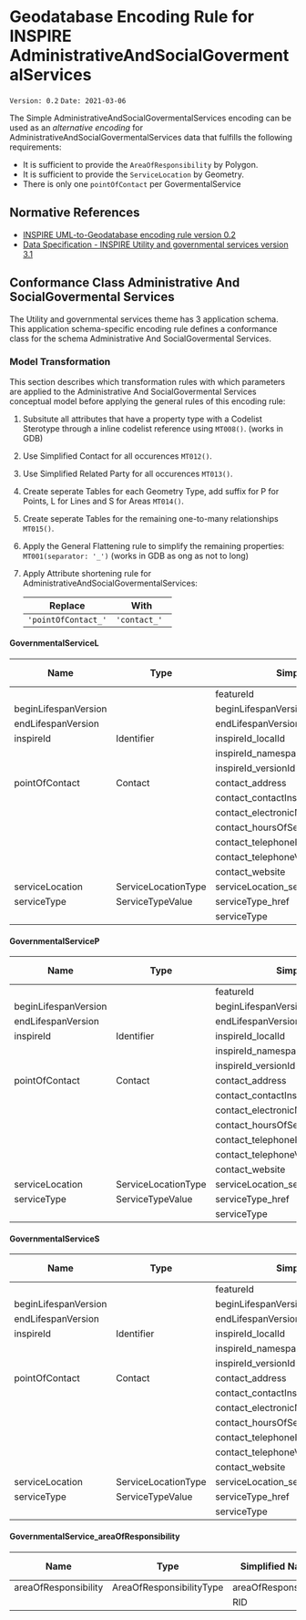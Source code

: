 # Geodatabase Encoding Rule for INSPIRE AdministrativeAndSocialGovermentalServices

`Version: 0.2`
`Date: 2021-03-06`

The Simple AdministrativeAndSocialGovermentalServices encoding can be used as an *alternative encoding* for AdministrativeAndSocialGovermentalServices data that fulfills the following requirements:

* It is sufficient to provide the `AreaOfResponsibility` by Polygon. 
* It is sufficient to provide the `ServiceLocation` by Geometry.  
* There is only one `pointOfContact` per GovermentalService



## Normative References

* [INSPIRE UML-to-Geodatabase encoding rule version 0.2](GeodatabaseEncoding.md)
* [Data Specification - INSPIRE Utility and governmental services version 3.1](https://inspire.ec.europa.eu/Themes/136/2892)

## Conformance Class Administrative And SocialGovermental Services

The Utility and governmental services theme has 3 application schema. This application schema-specific encoding rule defines a conformance class for the schema Administrative And SocialGovermental Services.

### Model Transformation

This section describes which transformation rules with which parameters are applied to the Administrative And SocialGovermental Services conceptual model before applying the general rules of this encoding rule:
 

1. Subsitute all attributes that have a property type with a Codelist Sterotype through a inline codelist reference using `MT008()`. (works in GDB)
2. Use Simplified Contact for all occurences `MT012()`. 
2. Use Simplified Related Party for all occurences `MT013()`. 
3. Create seperate Tables for each Geometry Type, add suffix for P for Points, L for Lines and S for Areas `MT014()`.
4. Create seperate Tables for the remaining one-to-many relationships `MT015()`.
5. Apply the General Flattening rule to simplify the remaining properties: `MT001(separator: '_')` (works in GDB as ong as not to long)
6. Apply Attribute shortening rule for AdministrativeAndSocialGovermentalServices:

    |Replace|With|
    |----|----|
    |`'pointOfContact_'`|`'contact_' `|
    



#### GovernmentalServiceL

|Name|Type|Simplified Name|GDB Type|
|------|------|------|------|
|||featureId|Long|
|beginLifespanVersion||beginLifespanVersion|Text|
|endLifespanVersion||endLifespanVersion|Text|
|inspireId|Identifier|inspireId_localId|Text|
|||inspireId_namespace|Text|
|||inspireId_versionId|Text|
|pointOfContact|Contact|contact_address|Text|
|||contact_contactInstructions|Text|
|||contact_electronicMailAddress|Text|
|||contact_hoursOfService|Text|
|||contact_telephoneFacsimile|Text|
|||contact_telephoneVoice|Text|
|||contact_website|Text|
|serviceLocation|ServiceLocationType|serviceLocation_serviceLocationByGeometry|Line|
|serviceType|ServiceTypeValue|serviceType_href|Text|
|||serviceType|Text|

#### GovernmentalServiceP

|Name|Type|Simplified Name|GDB Type|
|------|------|------|------|
|||featureId|Long|
|beginLifespanVersion||beginLifespanVersion|Text|
|endLifespanVersion||endLifespanVersion|Text|
|inspireId|Identifier|inspireId_localId|Text|
|||inspireId_namespace|Text|
|||inspireId_versionId|Text|
|pointOfContact|Contact|contact_address|Text|
|||contact_contactInstructions|Text|
|||contact_electronicMailAddress|Text|
|||contact_hoursOfService|Text|
|||contact_telephoneFacsimile|Text|
|||contact_telephoneVoice|Text|
|||contact_website|Text|
|serviceLocation|ServiceLocationType|serviceLocation_serviceLocationByGeometry|Point|
|serviceType|ServiceTypeValue|serviceType_href|Text|
|||serviceType|Text|

#### GovernmentalServiceS

|Name|Type|Simplified Name|GDB Type|
|------|------|------|------|
|||featureId|Long|
|beginLifespanVersion||beginLifespanVersion|Text|
|endLifespanVersion||endLifespanVersion|Text|
|inspireId|Identifier|inspireId_localId|Text|
|||inspireId_namespace|Text|
|||inspireId_versionId|Text|
|pointOfContact|Contact|contact_address|Text|
|||contact_contactInstructions|Text|
|||contact_electronicMailAddress|Text|
|||contact_hoursOfService|Text|
|||contact_telephoneFacsimile|Text|
|||contact_telephoneVoice|Text|
|||contact_website|Text|
|serviceLocation|ServiceLocationType|serviceLocation_serviceLocationByGeometry|Polygon|
|serviceType|ServiceTypeValue|serviceType_href|Text|
|||serviceType|Text|

#### GovernmentalService_areaOfResponsibility

|Name|Type|Simplified Name|GDB Type|
|------|------|------|------|
|areaOfResponsibility|AreaOfResponsibilityType|areaOfResponsibility|Polygon|
|||RID|Long|
